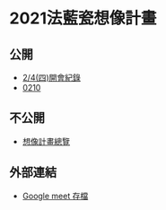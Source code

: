 2021法藍瓷想像計畫
===

公開
---
- [2/4(四)開會紀錄](/0204)
- [0210](https://hackmd.io/@en0255/2hOobXKARk-IQw1Kn8sO5g)

不公開
---
- [想像計畫總覽](https://hackmd.io/@en0255/7vLU05M6R9qfwg3uMSWhug)

外部連結
---
- [Google meet 存檔](https://drive.google.com/drive/folders/1nKDC3N9cY0vB4zG07rA8pBzKgl638R8c?usp=sharing)

